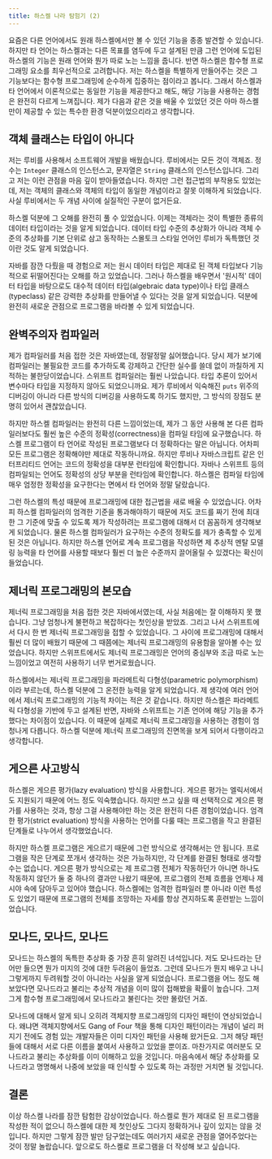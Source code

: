 ```yaml
---
title: 하스켈 나라 탐험기 (2)
---
```


요즘은 다른 언어에서도 원래 하스켈에서만 볼 수 있던 기능을 종종 발견할 수 있습니다. 하지만 타 언어는 하스켈과는 다른 목표를 염두에 두고 설계된 만큼 그런 언어에 도입된 하스켈의 기능은 원래 언어와 뭔가 따로 노는 느낌을 줍니다. 반면 하스켈은 함수형 프로그래밍 요소를 최우선적으로 고려합니다. 저는 하스켈을 특별하게 만들어주는 것은 그 기능보다는 함수형 프로그래밍에 순수하게 집중하는 점이라고 봅니다. 그래서 하스켈과 타 언어에서 이론적으로는 동일한 기능을 제공한다고 해도, 해당 기능을 사용하는 경험은 완전히 다르게 느껴집니다. 제가 다음과 같은 것을 배울 수 있었던 것은 아마 하스켈만이 제공할 수 있는 특수한 환경 덕분이었으리라고 생각합니다.

<!--more-->

## 객체 클래스는 타입이 아니다

저는 루비를 사용해서 소프트웨어 개발을 배웠습니다. 루비에서는 모든 것이 객체죠. 정수는 `Integer` 클래스의 인스턴스고, 문자열은 `String` 클래스의 인스턴스입니다. 그리고 저는 이런 관점을 마음 깊이 받아들였습니다. 하지만 그런 접근법의 부작용도 있었는데, 저는 객체의 클래스와 객체의 타입이 동일한 개념이라고 잘못 이해하게 되었습니다. 사실 루비에서는 두 개념 사이에 실질적인 구분이 없거든요.

하스켈 덕분에 그 오해를 완전히 풀 수 있었습니다. 이제는 객체라는 것이 특별한 종류의 데이터 타입이라는 것을 알게 되었습니다. 데이터 타입 수준의 추상화가 아니라 객체 수준의 추상화를 기본 단위로 삼고 동작하는 스몰토크 스타일 언어인 루비가 독특했던 것이란 것도 알게 되었습니다. 

자바를 잠깐 다뤘을 때 경험으로 저는 원시 데이터 타입은 제대로 된 객체 타입보다 기능적으로 뒤떨어진다는 오해를 하고 있었습니다. 그러나 하스켈을 배우면서 '원시적' 데이터 타입을 바탕으로도 대수적 데이터 타입(algebraic data type)이나 타입 클래스(typeclass) 같은 강력한 추상화를 만들어낼 수 있다는 것을 알게 되었습니다. 덕분에 완전히 새로운 관점으로 프로그램을 바라볼 수 있게 되었습니다.

## 완벽주의자 컴파일러

제가 컴파일러를 처음 접한 것은 자바였는데, 정말정말 싫어했습니다. 당시 제가 보기에 컴파일러는 불필요한 코드를 추가하도록 강제하고 간단한 실수를 쓸데 없이 까칠하게 지적하는 불한당이었습니다. 스위프트 컴파일러는 훨씬 나았습니다. 타입 추론이 있어서 변수마다 타입을 지정하지 않아도 되었으니까요. 제가 루비에서 익숙해진 `puts` 위주의 디버깅이 아니라 다른 방식의 디버깅을 사용하도록 하기도 했지만, 그 방식의 장점도 분명히 있어서 괜찮았습니다. 

하지만 하스켈 컴파일러는 완전히 다른 느낌이었는데, 제가 그 동안 사용해 본 다른 컴파일러보다도 훨씬 높은 수준의 정확성(correctness)을 컴파일 타임에 요구했습니다. 하스켈 프로그램이 타 언어로 작성된 프로그램보다 더 정확하다는 말은 아닙니다. 어차피 모든 프로그램은 정확해야만 제대로 작동하니까요. 하지만 루비나 자바스크립트 같은 인터프리티드 언어는 코드의 정확성을 대부분 런타임에 확인합니다. 자바나 스위프트 등의 컴파일되는 언어도 정확성의 상당 부분을 런타임에 확인합니다. 하스켈은 컴파일 타임에 매우 엄정한 정확성을 요구한다는 면에서 타 언어와 정말 달랐습니다. 

그런 하스켈의 특성 때문에 프로그래밍에 대한 접근법을 새로 배울 수 있었습니다. 어차피 하스켈 컴파일러의 엄격한 기준을 통과해야하기 때문에 저도 코드를 짜기 전에 최대한 그 기준에 맞출 수 있도록 제가 작성하려는 프로그램에 대해서 더 꼼꼼하게 생각해보게 되었습니다. 물론 하스켈 컴파일러가 요구하는 수준의 정확도를 제가 충족할 수 있게 된 것은 아닙니다. 하지만 하스켈 언어로 계속 프로그램을 작성하면 제 추상적 멘탈 모델링 능력을 타 언어를 사용할 때보다  훨씬 더 높은 수준까지 끌어올릴 수 있겠다는 확신이 들었습니다.

## 제너릭 프로그래밍의 본모습

제너릭 프로그래밍을 처음 접한 것은 자바에서였는데, 사실 처음에는 잘 이해하지 못 했습니다. 그냥 엄청나게 불편하고 복잡하다는 첫인상을 받았죠. 그리고 나서 스위프트에서 다시 한 번 제너릭 프로그래밍을 접할 수 있었습니다. 그 사이에 프로그래밍에 대해서 훨씬 더 많이 배웠기 때문에 그 때쯤에는 제너릭 프로그래밍의 유용함을 알아볼 수는 있었습니다. 하지만 스위프트에서도 제너릭 프로그래밍은 언어의 중심부와 조금 따로 노는 느낌이었고 여전히 사용하기 너무 번거로웠습니다.

하스켈에서는 제너릭 프로그래밍을 파라메트릭 다형성(parametric polymorphism)이라 부르는데, 하스켈 덕분에 그 온전한 능력을 알게 되었습니다. 제 생각에 여러 언어에서 제너릭 프로그래밍의 기능적 차이는 적은 것 같습니다. 하지만 하스켈은 파라메트릭 다형성을 기반에 두고 설계된 반면, 자바와 스위프트는 기존 언어에 해당 기능을 추가했다는 차이점이 있습니다. 이 때문에 실제로 제너릭 프로그래밍을 사용하는 경험이 엄청나게 다릅니다. 하스켈 덕분에 제너릭 프로그래밍의 진면목을 보게 되어서 다행이라고 생각합니다.

## 게으른 사고방식

하스켈은 게으른 평가(lazy evaluation) 방식을 사용합니다. 게으른 평가는 엘릭서에서도 지원되기 때문에 어느 정도 익숙했습니다. 하지만 쓰고 싶을 때 선택적으로 게으른 평가를 사용하는 것과, 항상 그걸 사용해야만 하는 것은 완전히 다른 경험이었습니다. 엄격한 평가(strict evaluation) 방식을 사용하는 언어를 다룰 때는 프로그램을 작고 완결된 단계들로 나누어서 생각했었습니다.

하지만 하스켈 프로그램은 게으르기 때문에 그런 방식으로 생각해서는 안 됩니다. 프로그램을 작은 단계로 쪼개서 생각하는 것은 가능하지만, 각 단계를 완결된 형태로 생각할 수는 없습니다. 게으른 평가 방식으로는 제 프로그램 전체가 작동하던가 아니면 하나도 작동하지 않던가 둘 중 하나의 결과만 나왔기 때문에, 프로그램의 전체 흐름을 언제나 제 시야 속에 담아두고 있어야 했습니다. 하스켈에는 엄격한 컴파일러 뿐 아니라 이런 특성도 있었기 때문에 프로그램의 전체를 조망하는 자세를 항상 견지하도록 훈련받는 느낌이었습니다. 

## 모나드, 모나드, 모나드

모나드는 하스켈의 독특한 추상화 중 가장 흔히 알려진 녀석입니다. 저도 모나드라는 단어만 들으면 뭔가 미지의 것에 대한 두려움이 들었죠. 그런데 모나드가 뭔지 배우고 나니 그렇게까지 두려워할 것이 아니라는 사실을 알게 되었습니다. 프로그램을 어느 정도 해보았다면 모나드라고 불리는 추상적 개념을 이미 많이 접해봤을 확률이 높습니다. 그저 그게 함수형 프로그래밍에서 모나드라고 불린다는 것만 몰랐던 거죠.

모나드에 대해서 알게 되니 오히려 객체지향 프로그래밍의 디자인 패턴이 연상되었습니다. 왜냐면 객체지향에서도 Gang of Four 책을 통해 디자인 패턴이라는 개념이 널리 퍼지기 전에도 경험 있는 개발자들은 이미 디자인 패턴을 사용해 왔거든요. 그저 해당 패턴들에 대해서 서로 다른 이름을 붙여서 사용하고 있었을 뿐이죠. 마찬가지로 여러분도 모나드라고 불리는 추상화를 이미 이해하고 있을 것입니다. 마음속에서 해당 추상화를 모나드라고 명명해서 나중에 보았을 때 인식할 수 있도록 하는 과정만 거치면 될 것입니다.

## 결론

이상 하스켈 나라를 잠깐 탐험한 감상이었습니다. 하스켈로 뭔가 제대로 된 프로그램을 작성한 적이 없으니 하스켈에 대한 제 첫인상도 그다지 정확하거나 깊이 있지는 않을 것입니다. 하지만 그렇게 잠깐 발만 담구었는데도 여러가지 새로운 관점을 열어주었다는 것이 정말 놀랍습니다. 앞으로도 하스켈로 프로그램을 더 작성해 보고 싶습니다.
